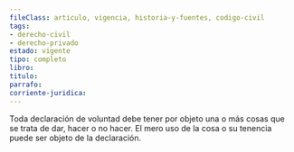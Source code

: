 ```yaml
---
fileClass: articulo, vigencia, historia-y-fuentes, codigo-civil
tags:
- derecho-civil
- derecho-privado
estado: vigente
tipo: completo
libro:
titulo:
parrafo:
corriente-juridica:
---
```

Toda declaración de voluntad debe tener por objeto una o más cosas que se trata de dar, hacer o no hacer. El mero uso de la cosa o su tenencia puede ser objeto de la declaración.